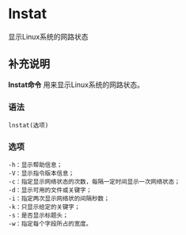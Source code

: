 lnstat
===

显示Linux系统的网路状态

## 补充说明

**lnstat命令** 用来显示Linux系统的网路状态。

### 语法  

```shell
lnstat(选项)
```

### 选项  

```shell
-h：显示帮助信息；
-V：显示指令版本信息；
-c：指定显示网络状态的次数，每隔一定时间显示一次网络状态；
-d：显示可用的文件或关键字；
-i：指定两次显示网络状的间隔秒数；
-k：只显示给定的关键字；
-s：是否显示标题头；
-w：指定每个字段所占的宽度。
```


<!-- Linux命令行搜索引擎：https://jaywcjlove.github.io/linux-command/ -->